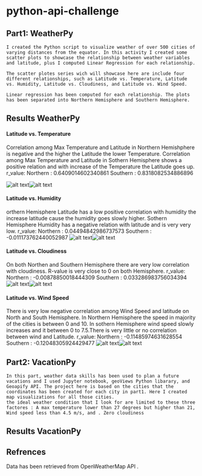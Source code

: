 # python-api-challenge
## Part1: WeatherPy
    I created the Python script to visualize weather of over 500 cities of varying distances from the equator. In this activity I created some scatter plots to showcase the relationship between weather variables and latitude, plus I computed Linear Regression for each relationship. 

    The scatter plotes series wich will showcase here are include four different relationships, such as Latitude vs. Temperature, Latitude vs. Humidity, Latitude vs. Cloudiness, and Latitude vs. Wind Speed. 

    Linear regression has been computed for each relationship. The plots has been separated into Northern Hemisphere and Southern Hemisphere. 

## Results WeatherPy
#### Latitude vs. Temperature
Correlation among Max Temperature and Latitude in Northern Hemishphere is negative and the higher the Latitude the lower Temperature. Correlation among Max Temperature and Latitude in Sothern Hemisphere shows a positive relation and with increase of the Temperature the Latitude goes up.
r_value:
    Northern : 0.6409014602340861
    Southern : 0.8318082534886896

![alt text](/images/NorthTemp.png)![alt text](/images/SouthTemp.png)
#### Latitude vs. Humidity
orthern Hemisphere Latitude has a low positive correlation with humidity the increase latitude cause the humidity goes slowly higher. Sothern Hemisphere Humidity has a negative relation with latitude and is very very low.
r_value:
    Northern : 0.04494842986737573
    Southern : -0.011173762440052987
![alt text](/images/NorthHumid.png)![alt text](/images/SouthHumid.png)
#### Latitude vs. Cloudiness
On both Northen and Southern Hemisphere there are very low correlation with cloudiness. R-value is very close to 0 on both Hemisphere.
r_value:
    Northern : -0.00878850018444309
    Southern : 0.033286983756034394
![alt text](/images/NorthCloud.png)![alt text](/images/SouthCloud.png)
#### Latitude vs. Wind Speed
There is very low negative correlation among Wind Speed and latitude on North and South Hemisphere. In Northern Hemisphere the speed in majority of the cities is between 0 and 10. In sothern Hemisphere wind speed slowly increases and it between 0 to 7.5.There is very little or no correlation between wind and Latitude.
r_value: 
    Northern : -0.11485974631628554
    Southern : -0.12048305924429477
![alt text](/images/NorthWind.png)![alt text](/images/SouthWind.png)

## Part2: VacationPy
    In this part, weather data skills has been used to plan a future vacations and I used Jupyter notebook, geoViews Python libarary, and Geoapify API. The project here is based on the cities that the coordinates has been created for each city in part1. Here I created map visualizations for all those cities. 
    the ideal weather condition that I look for are limited to these three factores : A max temperature lower than 27 degrees but higher than 21, Wind speed less than 4.5 m/s, and . Zero cloudiness


## Results VacationPy


## Refrences
Data has been retrieved from OpenWeatherMap API .